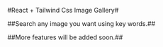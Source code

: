 #React + Tailwind Css Image Gallery#

##Search any image you want using key words.##

##More features will be added soon.##